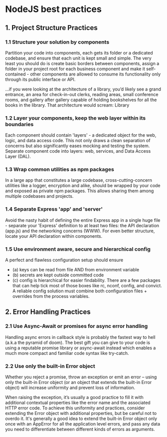 # NodeJS best practices

## 1. Project Structure Practices

### 1.1 Structure your solution by components
Partition your code into components, each gets its folder or a dedicated codebase, and ensure that each unit is kept small and simple. The very least you should do is create basic borders between components, assign a folder in your project root for each business component and make it self-contained - other components are allowed to consume its functionality only through its public interface or API.

...if you were looking at the architecture of a library, you’d likely see a grand entrance, an area for check-in-out clerks, reading areas, small conference rooms, and gallery after gallery capable of holding bookshelves for all the books in the library. That architecture would scream: Library

### 1.2 Layer your components, keep the web layer within its boundaries
Each component should contain 'layers' - a dedicated object for the web, logic, and data access code. This not only draws a clean separation of concerns but also significantly eases mocking and testing the system.
Separate component code into layers: web, services, and Data Access Layer (DAL).

### 1.3 Wrap common utilities as npm packages
In a large app that constitutes a large codebase, cross-cutting-concern utilities like a logger, encryption and alike, should be wrapped by your code and exposed as private npm packages. This allows sharing them among multiple codebases and projects.

### 1.4 Separate Express 'app' and 'server'
Avoid the nasty habit of defining the entire Express app in a single huge file - separate your 'Express' definition to at least two files: the API declaration (app.js) and the networking concerns (WWW). For even better structure, locate your API declaration within components.

### 1.5 Use environment aware, secure and hierarchical config
 A perfect and flawless configuration setup should ensure
 - (a) keys can be read from file AND from environment variable
 - (b) secrets are kept outside committed code
 - (c) config is hierarchical for easier findability.
 There are a few packages that can help tick most of those boxes like rc, nconf, config, and convict.
 A reliable config solution must combine both configuration files + overrides from the process variables.
 
## 2. Error Handling Practices
 
### 2.1 Use Async-Await or promises for async error handling
Handling async errors in callback style is probably the fastest way to hell (a.k.a the pyramid of doom). The best gift you can give to your code is using a reputable promise library or async-await instead which enables a much more compact and familiar code syntax like try-catch.

### 2.2 Use only the built-in Error object
Whether you reject a promise, throw an exception or emit an error – using only the built-in Error object (or an object that extends the built-in Error object) will increase uniformity and prevent loss of information.

When raising the exception, it’s usually a good practice to fill it with additional contextual properties like the error name and the associated HTTP error code. To achieve this uniformity and practices, consider extending the Error object with additional properties, but be careful not to overdo it. It's generally a good idea to extend the built-in Error object only once with an AppError for all the application level errors, and pass any data you need to differentiate between different kinds of errors as arguments.

